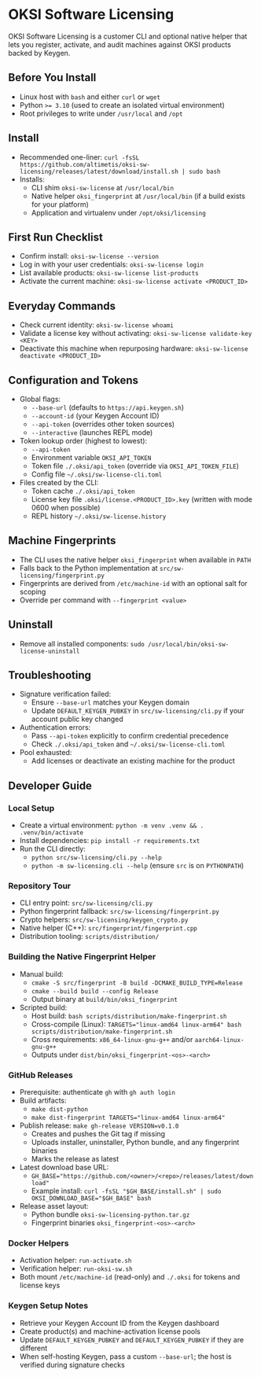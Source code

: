 # OKSI Software Licensing

OKSI Software Licensing is a customer CLI and optional native helper that lets you register, activate, and audit machines against OKSI products backed by Keygen.

## Before You Install

- Linux host with `bash` and either `curl` or `wget`
- Python `>= 3.10` (used to create an isolated virtual environment)
- Root privileges to write under `/usr/local` and `/opt`

## Install

- Recommended one-liner: `curl -fsSL https://github.com/altimetis/oksi-sw-licensing/releases/latest/download/install.sh | sudo bash`
- Installs:
  - CLI shim `oksi-sw-license` at `/usr/local/bin`
  - Native helper `oksi_fingerprint` at `/usr/local/bin` (if a build exists for your platform)
  - Application and virtualenv under `/opt/oksi/licensing`

## First Run Checklist

- Confirm install: `oksi-sw-license --version`
- Log in with your user credentials: `oksi-sw-license login`
- List available products: `oksi-sw-license list-products`
- Activate the current machine: `oksi-sw-license activate <PRODUCT_ID>`

## Everyday Commands

- Check current identity: `oksi-sw-license whoami`
- Validate a license key without activating: `oksi-sw-license validate-key <KEY>`
- Deactivate this machine when repurposing hardware: `oksi-sw-license deactivate <PRODUCT_ID>`

## Configuration and Tokens

- Global flags:
  - `--base-url` (defaults to `https://api.keygen.sh`)
  - `--account-id` (your Keygen Account ID)
  - `--api-token` (overrides other token sources)
  - `--interactive` (launches REPL mode)
- Token lookup order (highest to lowest):
  - `--api-token`
  - Environment variable `OKSI_API_TOKEN`
  - Token file `./.oksi/api_token` (override via `OKSI_API_TOKEN_FILE`)
  - Config file `~/.oksi/sw-license-cli.toml`
- Files created by the CLI:
  - Token cache `./.oksi/api_token`
  - License key file `.oksi/license.<PRODUCT_ID>.key` (written with mode 0600 when possible)
  - REPL history `~/.oksi/sw-license.history`

## Machine Fingerprints

- The CLI uses the native helper `oksi_fingerprint` when available in `PATH`
- Falls back to the Python implementation at `src/sw-licensing/fingerprint.py`
- Fingerprints are derived from `/etc/machine-id` with an optional salt for scoping
- Override per command with `--fingerprint <value>`

## Uninstall

- Remove all installed components: `sudo /usr/local/bin/oksi-sw-license-uninstall`

## Troubleshooting

- Signature verification failed:
  - Ensure `--base-url` matches your Keygen domain
  - Update `DEFAULT_KEYGEN_PUBKEY` in `src/sw-licensing/cli.py` if your account public key changed
- Authentication errors:
  - Pass `--api-token` explicitly to confirm credential precedence
  - Check `./.oksi/api_token` and `~/.oksi/sw-license-cli.toml`
- Pool exhausted:
  - Add licenses or deactivate an existing machine for the product

## Developer Guide

### Local Setup

- Create a virtual environment: `python -m venv .venv && . .venv/bin/activate`
- Install dependencies: `pip install -r requirements.txt`
- Run the CLI directly:
  - `python src/sw-licensing/cli.py --help`
  - `python -m sw-licensing.cli --help` (ensure `src` is on `PYTHONPATH`)

### Repository Tour

- CLI entry point: `src/sw-licensing/cli.py`
- Python fingerprint fallback: `src/sw-licensing/fingerprint.py`
- Crypto helpers: `src/sw-licensing/keygen_crypto.py`
- Native helper (C++): `src/fingerprint/fingerprint.cpp`
- Distribution tooling: `scripts/distribution/`

### Building the Native Fingerprint Helper

- Manual build:
  - `cmake -S src/fingerprint -B build -DCMAKE_BUILD_TYPE=Release`
  - `cmake --build build --config Release`
  - Output binary at `build/bin/oksi_fingerprint`
- Scripted build:
  - Host build: `bash scripts/distribution/make-fingerprint.sh`
  - Cross-compile (Linux): `TARGETS="linux-amd64 linux-arm64" bash scripts/distribution/make-fingerprint.sh`
  - Cross requirements: `x86_64-linux-gnu-g++` and/or `aarch64-linux-gnu-g++`
  - Outputs under `dist/bin/oksi_fingerprint-<os>-<arch>`

### GitHub Releases

- Prerequisite: authenticate `gh` with `gh auth login`
- Build artifacts:
  - `make dist-python`
  - `make dist-fingerprint TARGETS="linux-amd64 linux-arm64"`
- Publish release: `make gh-release VERSION=v0.1.0`
  - Creates and pushes the Git tag if missing
  - Uploads installer, uninstaller, Python bundle, and any fingerprint binaries
  - Marks the release as latest
- Latest download base URL:
  - `GH_BASE="https://github.com/<owner>/<repo>/releases/latest/download"`
  - Example install: `curl -fsSL "$GH_BASE/install.sh" | sudo OKSI_DOWNLOAD_BASE="$GH_BASE" bash`
- Release asset layout:
  - Python bundle `oksi-sw-licensing-python.tar.gz`
  - Fingerprint binaries `oksi_fingerprint-<os>-<arch>`

### Docker Helpers

- Activation helper: `run-activate.sh`
- Verification helper: `run-oksi-sw.sh`
- Both mount `/etc/machine-id` (read-only) and `./.oksi` for tokens and license keys

### Keygen Setup Notes

- Retrieve your Keygen Account ID from the Keygen dashboard
- Create product(s) and machine-activation license pools
- Update `DEFAULT_KEYGEN_PUBKEY` and `DEFAULT_KEYGEN_PUBKEY` if they are different
- When self-hosting Keygen, pass a custom `--base-url`; the host is verified during signature checks
